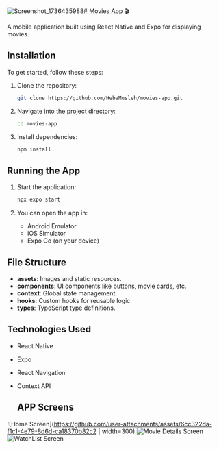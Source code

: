 ![Screenshot_1736435988](https://github.com/user-attachments/assets/4cb9d2bb-53a6-43eb-ac5c-2cbe10dcfb0b)# Movies App 🎬

A mobile application built using React Native and Expo for displaying movies.

## Installation

To get started, follow these steps:

1. Clone the repository:
   ```bash
   git clone https://github.com/HebaMusleh/movies-app.git
   ```

2. Navigate into the project directory:
   ```bash
   cd movies-app
   ```

3. Install dependencies:
   ```bash
   npm install
   ```

## Running the App

1. Start the application:
   ```bash
   npx expo start
   ```

2. You can open the app in:
   - Android Emulator
   - iOS Simulator
   - Expo Go (on your device)

## File Structure

- **assets**: Images and static resources.
- **components**: UI components like buttons, movie cards, etc.
- **context**: Global state management.
- **hooks**: Custom hooks for reusable logic.
- **types**: TypeScript type definitions.
  
## Technologies Used

- React Native
- Expo
- React Navigation
- Context API

  ## APP Screens
![Home Screen](https://github.com/user-attachments/assets/6cc322da-f1c1-4e79-8d6d-ca18370b82c2 | width=300)
![Movie Details Screen](https://github.com/user-attachments/assets/0fa84481-c2cb-4f7f-bdb8-38b63dc7a55c)
![WatchList Screen](https://github.com/user-attachments/assets/208a4403-2358-4b88-9a30-5fc08f88573a)

